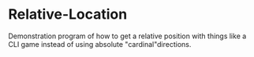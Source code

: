 # Relative-Location
Demonstration program of how to get a relative position with things like a CLI game instead of using absolute "cardinal"directions.
